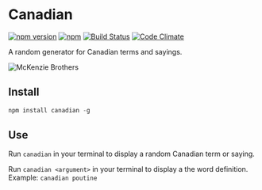 # Canadian

[![npm version](https://badge.fury.io/js/canadian.svg)](http://badge.fury.io/js/canadian) [![npm](https://img.shields.io/npm/dm/localeval.svg)](https://github.com/ryanburgess/canadian) [![Build Status](https://travis-ci.org/ryanburgess/canadian.svg?branch=master)](https://travis-ci.org/ryanburgess/canadian) [![Code Climate](https://img.shields.io/codeclimate/coverage/github/triAGENS/ashikawa-core.svg)](https://github.com/ryanburgess/canadian)

A random generator for Canadian terms and sayings.

![McKenzie Brothers](https://raw.github.com/ryanburgess/canadian/master/mckenzie-brothers.jpg)

## Install

```js
npm install canadian -g
```

## Use
Run ```canadian``` in your terminal to display a random Canadian term or saying.

Run ```canadian <argument>``` in your terminal to display a the word definition. Example: ```canadian poutine```